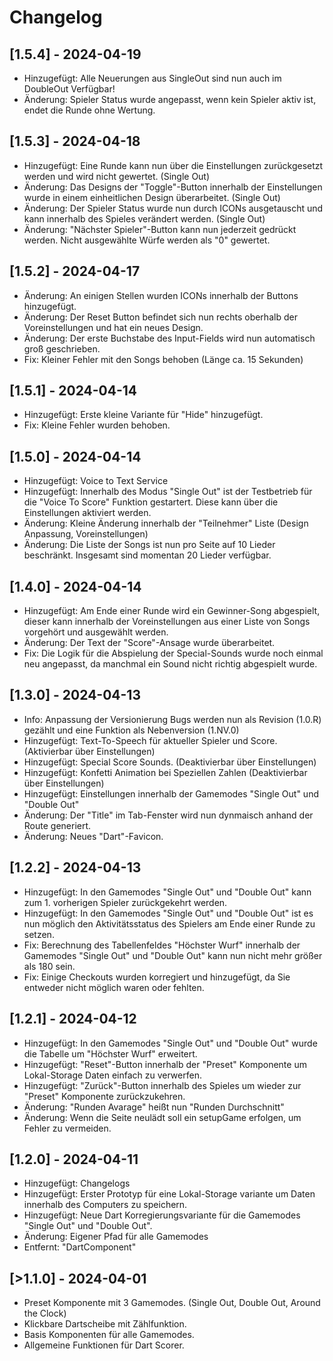 # Changelog

## [1.5.4] - 2024-04-19
- Hinzugefügt: Alle Neuerungen aus SingleOut sind nun auch im DoubleOut Verfügbar!
- Änderung: Spieler Status wurde angepasst, wenn kein Spieler aktiv ist, endet die Runde ohne Wertung.

## [1.5.3] - 2024-04-18
- Hinzugefügt: Eine Runde kann nun über die Einstellungen zurückgesetzt werden und wird nicht gewertet. (Single Out)
- Änderung: Das Designs der "Toggle"-Button innerhalb der Einstellungen wurde in einem einheitlichen Design überarbeitet. (Single Out)
- Änderung: Der Spieler Status wurde nun durch ICONs ausgetauscht und kann innerhalb des Spieles verändert werden. (Single Out)
- Änderung: "Nächster Spieler"-Button kann nun jederzeit gedrückt werden. Nicht ausgewählte Würfe werden als "0" gewertet.

## [1.5.2] - 2024-04-17
- Änderung: An einigen Stellen wurden ICONs innerhalb der Buttons hinzugefügt.
- Änderung: Der Reset Button befindet sich nun rechts oberhalb der Voreinstellungen und hat ein neues Design.
- Änderung: Der erste Buchstabe des Input-Fields wird nun automatisch groß geschrieben.
- Fix: Kleiner Fehler mit den Songs behoben (Länge ca. 15 Sekunden)

## [1.5.1] - 2024-04-14
- Hinzugefügt: Erste kleine Variante für "Hide" hinzugefügt.
- Fix: Kleine Fehler wurden behoben.

## [1.5.0] - 2024-04-14
- Hinzugefügt: Voice to Text Service
- Hinzugefügt: Innerhalb des Modus "Single Out" ist der Testbetrieb für die "Voice To Score" Funktion gestartert. Diese kann über die Einstellungen aktiviert werden.
- Änderung: Kleine Änderung innerhalb der "Teilnehmer" Liste (Design Anpassung, Voreinstellungen)
- Änderung: Die Liste der Songs ist nun pro Seite auf 10 Lieder beschränkt. Insgesamt sind momentan 20 Lieder verfügbar.

## [1.4.0] - 2024-04-14
- Hinzugefügt: Am Ende einer Runde wird ein Gewinner-Song abgespielt, dieser kann innerhalb der Voreinstellungen aus einer Liste von Songs vorgehört und ausgewählt werden.
- Änderung: Der Text der "Score"-Ansage wurde überarbeitet.
- Fix: Die Logik für die Abspielung der Special-Sounds wurde noch einmal neu angepasst, da manchmal ein Sound nicht richtig abgespielt wurde.

## [1.3.0] - 2024-04-13
- Info: Anpassung der Versionierung Bugs werden nun als Revision (1.0.R) gezählt und eine Funktion als Nebenversion (1.NV.0)
- Hinzugefügt: Text-To-Speech für aktueller Spieler und Score. (Aktivierbar über Einstellungen)
- Hinzugefügt: Special Score Sounds. (Deaktivierbar über Einstellungen)
- Hinzugefügt: Konfetti Animation bei Speziellen Zahlen (Deaktivierbar über Einstellungen)
- Hinzugefügt: Einstellungen innerhalb der Gamemodes "Single Out" und "Double Out"
- Änderung: Der "Title" im Tab-Fenster wird nun dynmaisch anhand der Route generiert.
- Änderung: Neues "Dart"-Favicon.

## [1.2.2] - 2024-04-13
- Hinzugefügt: In den Gamemodes "Single Out" und "Double Out" kann zum 1. vorherigen Spieler zurückgekehrt werden.
- Hinzugefügt: In den Gamemodes "Single Out" und "Double Out" ist es nun möglich den Aktivitätsstatus des Spielers am Ende einer Runde zu setzen.
- Fix: Berechnung des Tabellenfeldes "Höchster Wurf" innerhalb der Gamemodes "Single Out" und "Double Out" kann nun nicht mehr größer als 180 sein.
- Fix: Einige Checkouts wurden korregiert und hinzugefügt, da Sie entweder nicht möglich waren oder fehlten. 

## [1.2.1] - 2024-04-12
- Hinzugefügt: In den Gamemodes "Single Out" und "Double Out" wurde die Tabelle um "Höchster Wurf" erweitert.
- Hinzugefügt: "Reset"-Button innerhalb der "Preset" Komponente um Lokal-Storage Daten einfach zu verwerfen.
- Hinzugefügt: "Zurück"-Button innerhalb des Spieles um wieder zur "Preset" Komponente zurückzukehren.
- Änderung: "Runden Avarage" heißt nun "Runden Durchschnitt"
- Änderung: Wenn die Seite neulädt soll ein setupGame erfolgen, um Fehler zu vermeiden.


## [1.2.0] - 2024-04-11
- Hinzugefügt: Changelogs
- Hinzugefügt: Erster Prototyp für eine Lokal-Storage variante um Daten innerhalb des Computers zu speichern.
- Hinzugefügt: Neue Dart Korregierungsvariante für die Gamemodes "Single Out" und "Double Out".
- Änderung: Eigener Pfad für alle Gamemodes 
- Entfernt: "DartComponent"

## [>1.1.0] - 2024-04-01
- Preset Komponente mit 3 Gamemodes. (Single Out, Double Out, Around the Clock)
- Klickbare Dartscheibe mit Zählfunktion.
- Basis Komponenten für alle Gamemodes.
- Allgemeine Funktionen für Dart Scorer.